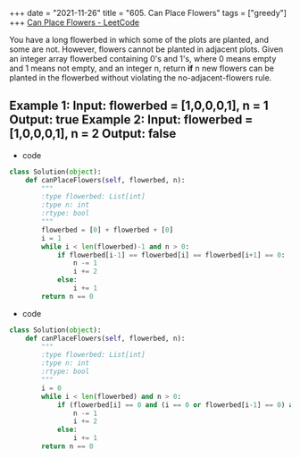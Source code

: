 +++ 
date = "2021-11-26"
title = "605. Can Place Flowers"
tags = ["greedy"]
+++
[Can Place Flowers - LeetCode](https://leetcode.com/problems/can-place-flowers/)

You have a long flowerbed in which some of the plots are planted, and some are not. However, flowers cannot be planted in adjacent plots.
Given an integer array flowerbed containing 0's and 1's, where 0 means empty and 1 means not empty, and an integer n, return __if__ n new flowers can be planted in the flowerbed without violating the no-adjacent-flowers rule.
 
Example 1:
Input: flowerbed = [1,0,0,0,1], n = 1 Output: true 
Example 2:
Input: flowerbed = [1,0,0,0,1], n = 2 Output: false
---
- code
```py
class Solution(object):
    def canPlaceFlowers(self, flowerbed, n):
        """
        :type flowerbed: List[int]
        :type n: int
        :rtype: bool
        """
        flowerbed = [0] + flowerbed + [0]
        i = 1
        while i < len(flowerbed)-1 and n > 0:
            if flowerbed[i-1] == flowerbed[i] == flowerbed[i+1] == 0:
                n -= 1
                i += 2
            else:
                i += 1
        return n == 0
```
- code 
```py
class Solution(object):
    def canPlaceFlowers(self, flowerbed, n):
        """
        :type flowerbed: List[int]
        :type n: int
        :rtype: bool
        """
        i = 0
        while i < len(flowerbed) and n > 0:
            if (flowerbed[i] == 0 and (i == 0 or flowerbed[i-1] == 0) and (i == len(flowerbed)-1 or flowerbed[i+1] == 0)):
                n -= 1
                i += 2
            else:
                i += 1
        return n == 0
```

